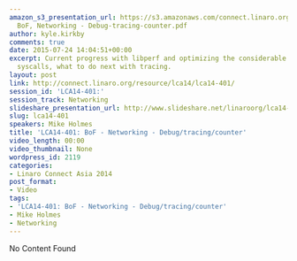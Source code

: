 ```yaml
---
amazon_s3_presentation_url: https://s3.amazonaws.com/connect.linaro.org/lca14/presentations/LCA14-401-
  BoF, Networking - Debug-tracing-counter.pdf
author: kyle.kirkby
comments: true
date: 2015-07-24 14:04:51+00:00
excerpt: Current progress with libperf and optimizing the considerable overhead with
  syscalls, what to do next with tracing.
layout: post
link: http://connect.linaro.org/resource/lca14/lca14-401/
session_id: 'LCA14-401:'
session_track: Networking
slideshare_presentation_url: http://www.slideshare.net/linaroorg/lca14-401-bofnetworkingdebugtracingcounter
slug: lca14-401
speakers: Mike Holmes
title: 'LCA14-401: BoF - Networking - Debug/tracing/counter'
video_length: 00:00
video_thumbnail: None
wordpress_id: 2119
categories:
- Linaro Connect Asia 2014
post_format:
- Video
tags:
- 'LCA14-401: BoF - Networking - Debug/tracing/counter'
- Mike Holmes
- Networking
---
```


No Content Found
